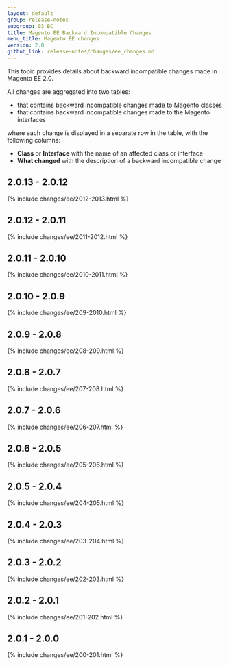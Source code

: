 ```yaml
---
layout: default
group: release-notes
subgroup: 03_BC
title: Magento EE Backward Incompatible Changes
menu_title: Magento EE changes
version: 2.0
github_link: release-notes/changes/ee_changes.md
---
```


This topic provides details about backward incompatible changes made in Magento EE 2.0.

All changes are aggregated into two tables:

- that contains backward incompatible changes made to Magento classes
- that contains backward incompatible changes made to the Magento interfaces

where each change is displayed in a separate row in the table, with the following columns:

- **Class** or **Interface** with the name of an affected class or interface
- **What changed** with the description of a backward incompatible change

## 2.0.13 - 2.0.12

{% include changes/ee/2012-2013.html %}

## 2.0.12 - 2.0.11

{% include changes/ee/2011-2012.html %}

## 2.0.11 - 2.0.10

{% include changes/ee/2010-2011.html %}

## 2.0.10 - 2.0.9

{% include changes/ee/209-2010.html %}

## 2.0.9 - 2.0.8

{% include changes/ee/208-209.html %}

## 2.0.8 - 2.0.7

{% include changes/ee/207-208.html %}

## 2.0.7 - 2.0.6

{% include changes/ee/206-207.html %}

## 2.0.6 - 2.0.5

{% include changes/ee/205-206.html %}

## 2.0.5 - 2.0.4

{% include changes/ee/204-205.html %}

## 2.0.4 - 2.0.3

{% include changes/ee/203-204.html %}

## 2.0.3 - 2.0.2

{% include changes/ee/202-203.html %}

## 2.0.2 - 2.0.1

{% include changes/ee/201-202.html %}

## 2.0.1 - 2.0.0

{% include changes/ee/200-201.html %}